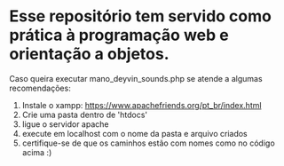 # Esse repositório tem servido como prática à programação web e orientação a objetos.

Caso queira executar mano_deyvin_sounds.php se atende a algumas recomendações:

1. Instale o xampp: https://www.apachefriends.org/pt_br/index.html
2. Crie uma pasta dentro de 'htdocs'
3. ligue o servidor apache
4. execute em localhost com o nome da pasta e arquivo criados
5. certifique-se de que os caminhos estão com nomes como no código acima :)
